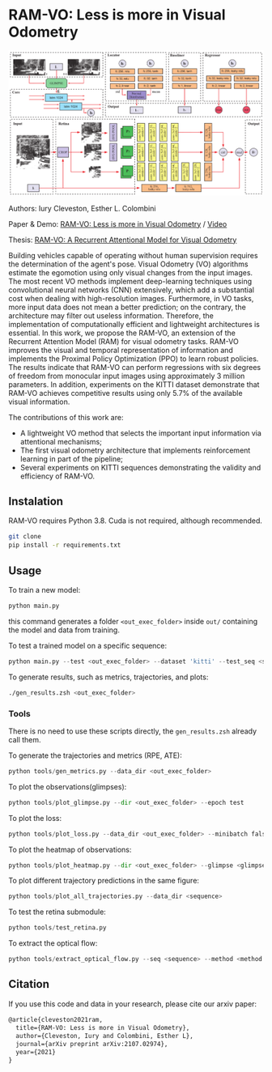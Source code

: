 # RAM-VO: Less is more in Visual Odometry

![](results/arch.png)

Authors: Iury Cleveston, Esther L. Colombini

Paper & Demo: [RAM-VO: Less is more in Visual Odometry](https://arxiv.org/abs/2107.02974) / [Video](https://www.youtube.com/watch?v=JjSA3lMqxBk)

Thesis: [RAM-VO: A Recurrent Attentional Model for Visual Odometry](https://icleveston.com/docs/ramvo_thesis.pdf)

Building vehicles capable of operating without human supervision requires the determination of the agent's pose.
Visual Odometry (VO) algorithms estimate the egomotion using only visual changes from the input images. 
The most recent VO methods implement deep-learning techniques using convolutional neural networks (CNN) extensively,
which add a substantial cost when dealing with high-resolution images. Furthermore, in VO tasks, more input data does
not mean a better prediction; on the contrary, the architecture may filter out useless information. 
Therefore, the implementation of computationally efficient and lightweight architectures is essential. 
In this work, we propose the RAM-VO, an extension of the Recurrent Attention Model (RAM) for visual odometry tasks.
RAM-VO improves the visual and temporal representation of information and implements the Proximal Policy Optimization (PPO)
to learn robust policies. The results indicate that RAM-VO can perform regressions with six degrees of freedom from monocular
input images using approximately 3 million parameters. In addition, experiments on the KITTI dataset demonstrate that 
RAM-VO achieves competitive results using only 5.7% of the available visual information.

The contributions of this work are:
- A lightweight VO method that selects the important input information via attentional mechanisms;
- The first visual odometry architecture that implements reinforcement learning in part of the pipeline;
- Several experiments on KITTI sequences demonstrating the validity and efficiency of RAM-VO.


## Instalation

RAM-VO requires Python 3.8. Cuda is not required, although recommended.

```bash
git clone
pip install -r requirements.txt
```

## Usage

To train a new model:
```python
python main.py
```

this command generates a folder `<out_exec_folder>` inside `out/` containing the model and data from training.

To test a trained model on a specific sequence:
```python
python main.py --test <out_exec_folder> --dataset 'kitti' --test_seq <sequence>
```

To generate results, such as metrics, trajectories, and plots:
```bash
./gen_results.zsh <out_exec_folder>
```

### Tools

There is no need to use these scripts directly, the `gen_results.zsh` already call them.

To generate the trajectories and metrics (RPE, ATE):
```python
python tools/gen_metrics.py --data_dir <out_exec_folder>
```

To plot the observations(glimpses):
```python
python tools/plot_glimpse.py --dir <out_exec_folder> --epoch test
```

To plot the loss:
```python
python tools/plot_loss.py --data_dir <out_exec_folder> --minibatch false
```

To plot the heatmap of observations:
```python
python tools/plot_heatmap.py --dir <out_exec_folder> --glimpse <glimpse_number> --train false
```

To plot different trajectory predictions in the same figure:
```python
python tools/plot_all_trajectories.py --data_dir <sequence>
```

To test the retina submodule:
```python
python tools/test_retina.py
```

To extract the optical flow:
```python
python tools/extract_optical_flow.py --seq <sequence> --method <method:(sparse|dense)>
```

## Citation
If you use this code and data in your research, please cite our arxiv paper:
```
@article{cleveston2021ram,
  title={RAM-VO: Less is more in Visual Odometry},
  author={Cleveston, Iury and Colombini, Esther L},
  journal={arXiv preprint arXiv:2107.02974},
  year={2021}
}
```



